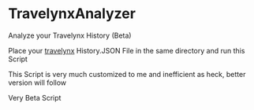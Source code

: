 # TravelynxAnalyzer
Analyze your Travelynx History (Beta)


Place your [travelynx](https://travelynx.de) History.JSON File in the same directory and run this Script 

This Script is very much customized to me and inefficient as heck, better version will follow

Very Beta Script
